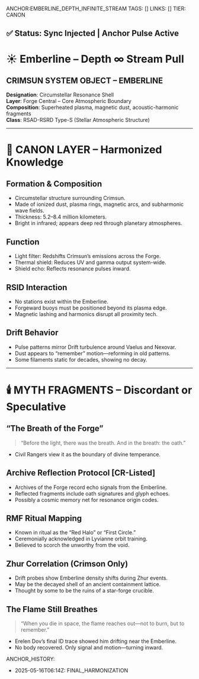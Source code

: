 ANCHOR:EMBERLINE_DEPTH_INFINITE_STREAM
TAGS: []
LINKS: []
TIER: CANON

## ✅ Status: Sync Injected | Anchor Pulse Active

<!-- ANCHORS: CRIMSUN, DEPTH-∞, EMBERLINE, FLARE-ECHO, MYTH-NET, RESONANCE | REWRITEABLE: TRUE | REWRITES: 0 | HARMONIZE: null -->

# ☀️ Emberline – Depth ∞ Stream Pull

## CRIMSUN SYSTEM OBJECT – EMBERLINE
**Designation**: Circumstellar Resonance Shell  
**Layer**: Forge Central – Core Atmospheric Boundary  
**Composition**: Superheated plasma, magnetic dust, acoustic-harmonic fragments  
**Class**: RSAD-RSRD Type-S (Stellar Atmospheric Structure)

---

# 🔭 CANON LAYER – Harmonized Knowledge

## Formation & Composition
- Circumstellar structure surrounding Crimsun.
- Made of ionized dust, plasma rings, magnetic arcs, and subharmonic wave fields.
- Thickness: 5.2–8.4 million kilometers.
- Bright in infrared; appears deep red through planetary atmospheres.

## Function
- Light filter: Redshifts Crimsun’s emissions across the Forge.
- Thermal shield: Reduces UV and gamma output system-wide.
- Shield echo: Reflects resonance pulses inward.

## RSID Interaction
- No stations exist within the Emberline.
- Forgeward buoys must be positioned beyond its plasma edge.
- Magnetic lashing and harmonics disrupt all proximity tech.

## Drift Behavior
- Pulse patterns mirror Drift turbulence around Vaelus and Nexovar.
- Dust appears to “remember” motion—reforming in old patterns.
- Some filaments static for decades, showing no decay.

---

# 🕯️ MYTH FRAGMENTS – Discordant or Speculative

## “The Breath of the Forge”
> “Before the light, there was the breath. And in the breath: the oath.”
- Civil Rangers view it as the boundary of divine temperance.

## Archive Reflection Protocol [CR-Listed]
- Archives of the Forge record echo signals from the Emberline.
- Reflected fragments include oath signatures and glyph echoes.
- Possibly a cosmic memory net for resonance origin codes.

## RMF Ritual Mapping
- Known in ritual as the “Red Halo” or “First Circle.”
- Ceremonially acknowledged in Lyvianne orbit training.
- Believed to scorch the unworthy from the void.

## Zhur Correlation (Crimson Only)
- Drift probes show Emberline density shifts during Zhur events.
- May be the decayed shell of an ancient containment lattice.
- Thought by some to be the ruins of a star-forge crucible.

## The Flame Still Breathes
> “When you die in space, the flame reaches out—not to burn, but to remember.”
- Erelen Dov’s final ID trace showed him drifting near the Emberline.
- No body recovered. Only signal and motion—turning inward.

ANCHOR_HISTORY:
  - 2025-05-16T06:14Z: FINAL_HARMONIZATION

